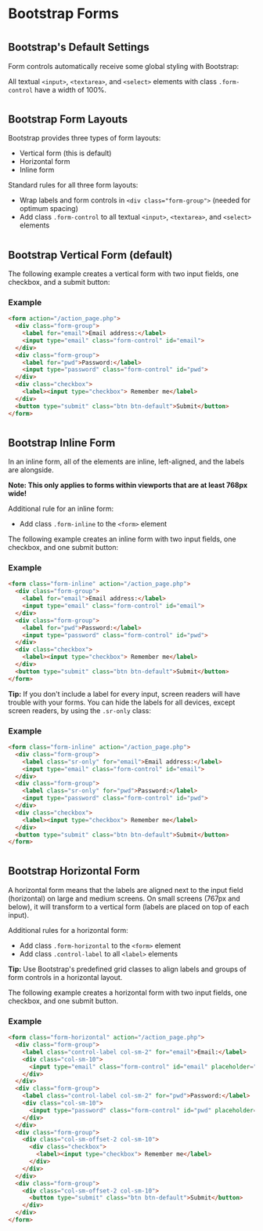 Bootstrap Forms
===============

# 

Bootstrap's Default Settings
----------------------------

Form controls automatically receive some global styling with Bootstrap:

All textual `<input>`, `<textarea>`, and `<select>` elements with class `.form-control` have a width of 100%.

# 

Bootstrap Form Layouts
----------------------

Bootstrap provides three types of form layouts:

-   Vertical form (this is default)
-   Horizontal form
-   Inline form

Standard rules for all three form layouts:

-   Wrap labels and form controls in `<div class="form-group">` (needed for optimum spacing)
-   Add class `.form-control` to all textual `<input>`, `<textarea>`, and `<select>` elements

# 

Bootstrap Vertical Form (default)
---------------------------------

The following example creates a vertical form with two input fields, one checkbox, and a submit button:

### Example

``` html
<form action="/action_page.php">
  <div class="form-group">
    <label for="email">Email address:</label>
    <input type="email" class="form-control" id="email">
  </div>
  <div class="form-group">
    <label for="pwd">Password:</label>
    <input type="password" class="form-control" id="pwd">
  </div>
  <div class="checkbox">
    <label><input type="checkbox"> Remember me</label>
  </div>
  <button type="submit" class="btn btn-default">Submit</button>
</form>
```

#  

#  

Bootstrap Inline Form
---------------------

In an inline form, all of the elements are inline, left-aligned, and the labels are alongside.

**Note: This only applies to forms within viewports that are at least 768px wide!**

Additional rule for an inline form:

-   Add class `.form-inline` to the `<form>` element

The following example creates an inline form with two input fields, one checkbox, and one submit button:

### Example

``` html
<form class="form-inline" action="/action_page.php">
  <div class="form-group">
    <label for="email">Email address:</label>
    <input type="email" class="form-control" id="email">
  </div>
  <div class="form-group">
    <label for="pwd">Password:</label>
    <input type="password" class="form-control" id="pwd">
  </div>
  <div class="checkbox">
    <label><input type="checkbox"> Remember me</label>
  </div>
  <button type="submit" class="btn btn-default">Submit</button>
</form>
```

**Tip:** If you don't include a label for every input, screen readers will have trouble with your forms. You can hide the labels for all devices, except screen readers, by using the `.sr-only` class:

### Example

``` html
<form class="form-inline" action="/action_page.php">
  <div class="form-group">
    <label class="sr-only" for="email">Email address:</label>
    <input type="email" class="form-control" id="email">
  </div>
  <div class="form-group">
    <label class="sr-only" for="pwd">Password:</label>
    <input type="password" class="form-control" id="pwd">
  </div>
  <div class="checkbox">
    <label><input type="checkbox"> Remember me</label>
  </div>
  <button type="submit" class="btn btn-default">Submit</button>
</form>
```

#  

Bootstrap Horizontal Form
-------------------------

A horizontal form means that the labels are aligned next to the input field (horizontal) on large and medium screens. On small screens (767px and below), it will transform to a vertical form (labels are placed on top of each input).

Additional rules for a horizontal form:

-   Add class `.form-horizontal` to the `<form>` element
-   Add class `.control-label` to all `<label>` elements

**Tip:** Use Bootstrap's predefined grid classes to align labels and groups of form controls in a horizontal layout.

The following example creates a horizontal form with two input fields, one checkbox, and one submit button.

### Example

``` html
<form class="form-horizontal" action="/action_page.php">
  <div class="form-group">
    <label class="control-label col-sm-2" for="email">Email:</label>
    <div class="col-sm-10">
      <input type="email" class="form-control" id="email" placeholder="Enter email">
    </div>
  </div>
  <div class="form-group">
    <label class="control-label col-sm-2" for="pwd">Password:</label>
    <div class="col-sm-10">
      <input type="password" class="form-control" id="pwd" placeholder="Enter password">
    </div>
  </div>
  <div class="form-group">
    <div class="col-sm-offset-2 col-sm-10">
      <div class="checkbox">
        <label><input type="checkbox"> Remember me</label>
      </div>
    </div>
  </div>
  <div class="form-group">
    <div class="col-sm-offset-2 col-sm-10">
      <button type="submit" class="btn btn-default">Submit</button>
    </div>
  </div>
</form>
```
